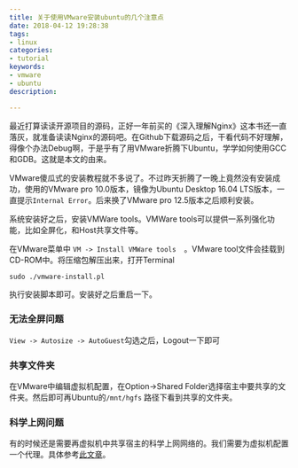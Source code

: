 ```yaml
---
title: 关于使用VMware安装ubuntu的几个注意点
date: 2018-04-12 19:28:38
tags:
- linux
categories:
- tutorial
keywords:
- vmware
- ubuntu
description:

---
```




最近打算读读开源项目的源码，正好一年前买的《深入理解Nginx》这本书还一直落灰，就准备读读Nginx的源码吧。在Github下载源码之后，干看代码不好理解，得像个办法Debug啊，于是乎有了用VMware折腾下Ubuntu，学学如何使用GCC和GDB。这就是本文的由来。

<!--more-->

VMware傻瓜式的安装教程就不多说了。不过昨天折腾了一晚上竟然没有安装成功，使用的VMware pro 10.0版本，镜像为Ubuntu Desktop 16.04 LTS版本，一直提示`Internal Error`。后来换了VMware pro 12.5版本之后顺利安装。



系统安装好之后，安装VMWare tools。VMWare tools可以提供一系列强化功能，比如全屏化，和Host共享文件等。



在VMware菜单中 `VM -> Install VMWare tools  `。VMware tool文件会挂载到CD-ROM中。将压缩包解压出来，打开Terminal

`sudo ./vmware-install.pl`

执行安装脚本即可。安装好之后重启一下。



### 无法全屏问题

`View -> Autosize -> AutoGuest`勾选之后，Logout一下即可



### 共享文件夹

在VMware中编辑虚拟机配置，在Option->Shared Folder选择宿主中要共享的文件夹。然后即可再Ubuntu的`/mnt/hgfs` 路径下看到共享的文件夹。



### 科学上网问题

有的时候还是需要再虚拟机中共享宿主的科学上网网络的。我们需要为虚拟机配置一个代理。具体参考[此文章](https://www.ctolib.com/topics-114336.html)。

